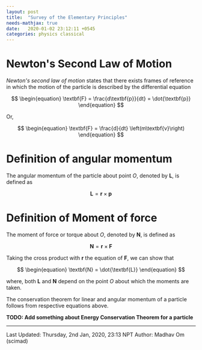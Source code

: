 ```yaml
---
layout: post
title:  "Survey of the Elementary Principles"
needs-mathjax: true
date:   2020-01-02 23:12:11 +0545
categories: physics classical
---
```

# Newton's Second Law of Motion

*Newton's second law of motion* states that there exists frames of reference in which the motion of the particle is described by the differential equation

$$
\begin{equation}
\textbf{F} = \frac{d\textbf{p}}{dt} = \dot{\textbf{p}}
\end{equation}
$$

Or,

$$
\begin{equation}
\textbf{F} = \frac{d}{dt} \left(m\textbf{v}\right)
\end{equation}
$$

# Definition of angular momentum

The angular momentum of the particle about point *O*, denoted by **L**, is defined as

$$
\begin{equation}
\textbf{L} = \textbf{r} \times {\textbf{p}}
\end{equation}
$$

# Definition of Moment of force

The moment of force or torque about *O*, denoted by **N**, is defined as

$$
\begin{equation}
\textbf{N} = \textbf{r} \times {\textbf{F}}
\end{equation}
$$

Taking the cross product with **r** the equation of **F**, we can show that

$$
\begin{equation}
\textbf{N} = \dot{\textbf{L}}
\end{equation}
$$

where, both **L** and **N** depend on the point *O* about which the moments are taken.

The conservation theorem for linear and angular momentum of a particle follows from respective equations above.


**TODO: Add something about Energy Conservation Theorem for a particle**





----------
Last Updated: Thursday, 2nd Jan, 2020, 23:13 NPT
Author: Madhav Om (scimad)